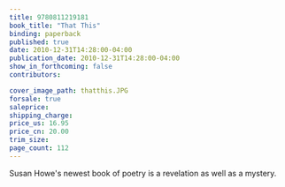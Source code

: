 ```yaml
---
title: 9780811219181
book_title: "That This"
binding: paperback
published: true
date: 2010-12-31T14:28:00-04:00
publication_date: 2010-12-31T14:28:00-04:00
show_in_forthcoming: false
contributors:

cover_image_path: thatthis.JPG
forsale: true
saleprice:
shipping_charge:
price_us: 16.95
price_cn: 20.00
trim_size:
page_count: 112
---
```

Susan Howe's newest book of poetry is a revelation as well as a mystery.

